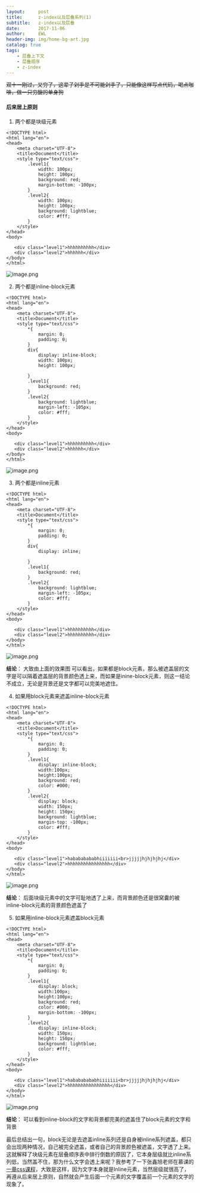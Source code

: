 ```yaml
---
layout:     post
title:      z-index以及层叠系列(1)
subtitle:   z-index以及层叠
date:       2017-11-06
author:     EWL
header-img: img/home-bg-art.jpg
catalog: true
tags:
    - 层叠上下文 
    - 层叠顺序  
    - z-index   
---
```


<del>双十一刚过，又穷了，这辈子剁手是不可能剁手了，只能像这样写点代码，喝点咖啡，做一只穷酸的单身狗</del>

#### 后来居上原则
1. 两个都是块级元素
```
<!DOCTYPE html>
<html lang="en">
<head>
    <meta charset="UTF-8">
    <title>Document</title>
    <style type="text/css">
        .level1{
            width: 100px;
            height: 100px;
            background: red;
            margin-bottom: -100px;
        }
        .level2{
            width: 100px;
            height: 100px;
            background: lightblue;
            color: #fff;
        }
    </style>
</head>
<body>
   
   <div class="level1">hhhhhhhhhh</div>
   <div class="level2">hhhhhh</div>
</body>
</html>
```
![image.png](http://upload-images.jianshu.io/upload_images/7930564-7039823513b92045.png?imageMogr2/auto-orient/strip%7CimageView2/2/w/1240)

2. 两个都是inline-block元素
```
<!DOCTYPE html>
<html lang="en">
<head>
    <meta charset="UTF-8">
    <title>Document</title>
    <style type="text/css">
        *{
            margin: 0;           
            padding: 0;
        }
        div{
            display: inline-block;
            width: 100px;
            height: 100px; 
            
        }
        .level1{            
            background: red;            
        }
        .level2{
            background: lightblue;
            margin-left: -105px;
            color: #fff;
        }
    </style>
</head>
<body>
   
   <div class="level1">hhhhhhhhhh</div>
   <div class="level2">hhhhhh</div>
</body>
</html>
```
![image.png](http://upload-images.jianshu.io/upload_images/7930564-ba77690c50f82671.png?imageMogr2/auto-orient/strip%7CimageView2/2/w/1240)

3. 两个都是inline元素

```
<!DOCTYPE html>
<html lang="en">
<head>
    <meta charset="UTF-8">
    <title>Document</title>
    <style type="text/css">
        *{
            margin: 0;           
            padding: 0;
        }
        div{
            display: inline;           
            
        }
        .level1{            
            background: red;            
        }
        .level2{
            background: lightblue;
            margin-left: -105px;
            color: #fff;
        }
    </style>
</head>
<body>
   
   <div class="level1">hhhhhhhhhh</div>
   <div class="level2">hhhhhhhhhh</div>
</body>
</html>
```

![image.png](http://upload-images.jianshu.io/upload_images/7930564-13e0c845d31869c8.png?imageMogr2/auto-orient/strip%7CimageView2/2/w/1240)

**结论**：
大致由上面的效果图 可以看出，如果都是block元素，那么被遮盖层的文字是可以隔着遮盖层的背景颜色透上来，而如果是inine-block元素，则这一结论不成立，无论是背景还是文字都可以完美地遮住。

4. 如果用block元素来遮盖inline-block元素

```
<!DOCTYPE html>
<html lang="en">
<head>
    <meta charset="UTF-8">
    <title>Document</title>
    <style type="text/css">
        *{
            margin: 0;           
            padding: 0;
        }        
        .level1{  
            display: inline-block;
            width:100px;          
            height:100px;          
            background: red;     
            color: #000;       
        }
        .level2{
            display: block;
            width: 150px;          
            height: 150px;         
            background: lightblue;
            margin-top: -100px;
            color: #fff;
        }
    </style>
</head>
<body>
   
   <div class="level1">habababababhiiiiiii<br>jjjjjhjhjhjhj</div>
   <div class="level2">hhhhhhhhhhhhhhhh</div>
</body>
</html>
```
![image.png](http://upload-images.jianshu.io/upload_images/7930564-d67cec331e0b8bbf.png?imageMogr2/auto-orient/strip%7CimageView2/2/w/1240)

**结论**：
后面块级元素中的文字可耻地透了上来，而背景颜色还是很窝囊的被inline-block元素的背景颜色遮盖了

5. 如果用inline-block元素遮盖block元素
```
<!DOCTYPE html>
<html lang="en">
<head>
    <meta charset="UTF-8">
    <title>Document</title>
    <style type="text/css">
        *{
            margin: 0;           
            padding: 0;
        }        
        .level1{  
            display: block;
            width:100px;          
            height:100px;          
            background: red;     
            color: #000;
            margin-bottom: -100px;
        }
        .level2{
            display: inline-block;
            width: 150px;          
            height: 150px;         
            background: lightblue;
            color: #fff;
        }
    </style>
</head>
<body>
  
   <div class="level1">habababababhiiiiiii<br>jjjjjhjhjhjhj</div>
   <div class="level2">hhhhhhhhhhhhhhhh</div>
</body>
</html>
```

![image.png](http://upload-images.jianshu.io/upload_images/7930564-3b92e4c19b969375.png?imageMogr2/auto-orient/strip%7CimageView2/2/w/1240)

**结论**：
可以看到inline-block的文字和背景都完美的遮盖住了block元素的文字和背景

最后总结出一句，block无论是去遮盖inline系列还是自身被inline系列遮盖，都只会出现两种情况，自己被完全遮盖，或者自己的背景颜色被遮盖，文字透了上来。
这就解释了块级元素在层叠顺序表中排行倒数的原因了，它本身层级就比inline系列低，当然盖不住，那为什么文字会透上来呢？我参考了一下张鑫旭老师在慕课的[一章css课程](http://www.imooc.com/video/11626/0)，大致是这样，因为文字本身就是Inline元素，当然层级就很高了，再遵从后来居上原则，自然就会产生后面一个元素的文字覆盖前一个元素的文字的现象了。





